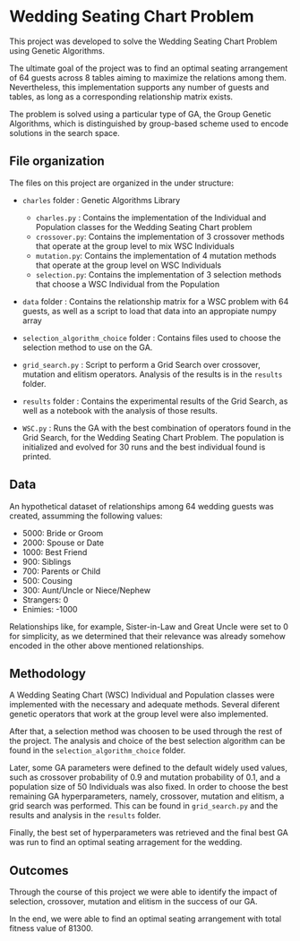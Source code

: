 # Wedding Seating Chart Problem

This project was developed to solve the Wedding Seating Chart Problem using Genetic Algorithms.

The ultimate goal of the project was to find an optimal seating arrangement of 64 guests across 8 tables aiming to maximize the relations among them. Nevertheless, this implementation supports any number of guests and tables, as long as a corresponding relationship matrix exists.

The problem is solved using a particular type of GA, the Group Genetic Algorithms, which is distinguished by group-based scheme used to encode solutions in the search space. 

## File organization

The files on this project are organized in the under structure:

- `charles` folder : Genetic Algorithms Library
    - `charles.py` : Contains the implementation of the Individual and Population classes for the Wedding Seating Chart problem
    - `crossover.py`: Contains the implementation of 3 crossover methods that operate at the group level to mix WSC Individuals
    - `mutation.py`: Contains the implementation of 4 mutation methods that operate at the group level on WSC Individuals
    - `selection.py`: Contains the implementation of 3 selection methods that choose a WSC Individual from the Population

    
- `data` folder : Contains the relationship matrix for a WSC problem with 64 guests, as well as a script to load that data into an appropiate numpy array


- `selection_algorithm_choice` folder : Contains files used to choose the selection method to use on the GA.

- `grid_search.py` : Script to perform a Grid Search over crossover, mutation and elitism operators. Analysis of the results is in the `results` folder.

- `results` folder : Contains the experimental results of the Grid Search, as well as a notebook with the analysis of those results.

- `WSC.py` : Runs the GA with the best combination of operators found in the Grid Search, for the Wedding Seating Chart Problem.
The population is initialized and evolved for 30 runs and the best individual found is printed.

## Data

An hypothetical dataset of relationships among 64 wedding guests was created, assumming the following values:

- 5000: Bride or Groom
- 2000: Spouse or Date
- 1000: Best Friend
- 900: Siblings
- 700: Parents or Child
- 500: Cousing
- 300: Aunt/Uncle or Niece/Nephew
- Strangers: 0
- Enimies: -1000

Relationships like, for example, Sister-in-Law and Great Uncle were set to 0 for simplicity, as we determined that their relevance was already somehow encoded in the other above mentioned relationships.

## Methodology

A Wedding Seating Chart (WSC) Individual and Population classes were implemented with the necessary and adequate methods. Several diferent genetic operators that work at the group level were also implemented.

After that, a selection method was choosen to be used through the rest of the project. The analysis and choice of the best selection algorithm can be found in the `selection_algorithm_choice` folder.

Later, some GA parameters were defined to the default widely used values, such as crossover probability of 0.9 and mutation probability of 0.1, and a population size of 50 Individuals was also fixed. In order to choose the best remaining GA hyperparameters, namely, crossover, mutation and elitism, a grid search was performed. This can be found in `grid_search.py` and the results and analysis in the `results` folder.

Finally, the best set of hyperparameters was retrieved and the final best GA was run to find an optimal seating arragement for the wedding.

## Outcomes

Through the course of this project we were able to identify the impact of selection, crossover, mutation and elitism in the success of our GA.

In the end, we were able to find an optimal seating arrangement with total fitness value of 81300.